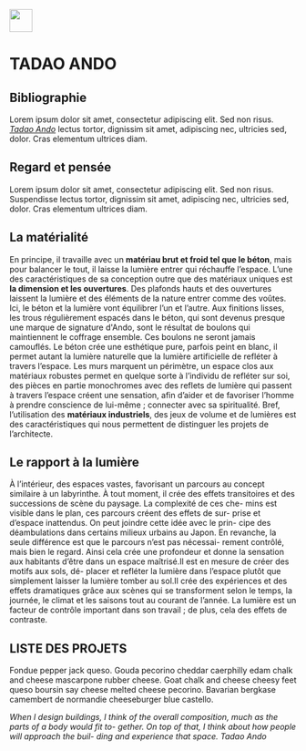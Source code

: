 <a href="https://juncture-digital.org"><img src="https://raw.githubusercontent.com/digitalArtHistory/recits-numeriques/main/images/btn_juncture.svg" style="height:40px"></a>

<param ve-config 
       title="TADAO ANDO" 
       banner="https://static.dezeen.com/uploads/2017/10/endeavors-by-tadao-ando-_dezeen_2364_hero1.jpg" 
       layout="vertical">


# TADAO ANDO

## Bibliographie
Lorem ipsum dolor sit amet, consectetur adipiscing elit. Sed non risus. *[Tadao Ando](https://http://www.tadao-ando.com/)* lectus tortor, dignissim sit amet, adipiscing nec, ultricies sed, dolor. Cras elementum ultrices diam. 
<param ve-iframe src="http://www.tadao-ando.com/projects/" />

## Regard et pensée
Lorem ipsum dolor sit amet, consectetur adipiscing elit. Sed non risus. Suspendisse lectus tortor, dignissim sit amet, adipiscing nec, ultricies sed, dolor. Cras elementum ultrices diam.

## La matérialité
En principe, il travaille avec un **matériau brut et froid tel que le béton**, mais pour balancer le tout, il laisse la lumière entrer qui réchauffe l’espace. L’une des caractéristiques de sa conception outre que des matériaux uniques est **la dimension et les ouvertures**. Des plafonds hauts et des ouvertures laissent la lumière et des éléments de la nature entrer comme des voûtes. Ici, le béton et la lumière vont équilibrer l’un et l’autre. Aux finitions lisses, les trous régulièrement espacés dans le béton, qui sont devenus presque une marque de signature d'Ando, sont le résultat de boulons qui maintiennent le coffrage ensemble. Ces boulons ne seront jamais camouflés. Le béton crée une esthétique pure, parfois peint en blanc, il permet autant la lumière naturelle que la lumière artificielle de refléter à travers l’espace. Les murs marquent un périmètre, un espace clos aux matériaux robustes permet en quelque sorte à l’individu de refléter sur soi, des pièces en partie monochromes avec des reflets de lumière qui passent à travers l’espace créent une sensation, afin d’aider et de favoriser l’homme à prendre conscience de lui-même ; connecter avec sa spiritualité. Bref, l’utilisation des **matériaux industriels**, des jeux de volume et de lumières est des caractéristiques qui nous permettent de distinguer les projets de l’architecte.

## Le rapport à la lumière 
À l’intérieur, des espaces vastes, favorisant un parcours au concept similaire à un labyrinthe. À tout moment, il crée des effets transitoires et des successions de scène du paysage. La complexité de ces che- mins est visible dans le plan, ces parcours créent des effets de sur- prise et d’espace inattendus. On peut joindre cette idée avec le prin- cipe des déambulations dans certains milieux urbains au Japon. En revanche, la seule différence est que le parcours n’est pas nécessai- rement contrôlé, mais bien le regard. Ainsi cela crée une profondeur et donne la sensation aux habitants d’être dans un espace maîtrisé.Il est en mesure de créer des motifs aux sols, dé- placer et refléter la lumière dans l’espace plutôt que simplement laisser la lumière tomber au sol.Il crée des expériences et des effets dramatiques grâce aux scènes qui se transforment selon le temps, la journée, le climat et les saisons tout au courant de l’année. La lumière est un facteur de contrôle important dans son travail ; de plus, cela des effets de contraste.


## LISTE DES PROJETS
Fondue pepper jack queso. Gouda pecorino cheddar caerphilly edam chalk and cheese mascarpone rubber cheese. Goat chalk and cheese cheesy feet queso boursin say cheese melted cheese pecorino. Bavarian bergkase camembert de normandie cheeseburger blue castello.

<param ve-knightlab-timeline
    source="1Ng4U4BTx89DP-janGvPN2g_7SNGvVD-NZZKMSrO2ROM"
    hash-bookmark="true"
    initial-zoom="1"
    height="900"/>
    
*When I design buildings, I think of the overall composition, much as the parts of a body would fit to- gether. On top of that, I think about how people will approach the buil- ding and experience that space. Tadao Ando*

